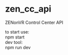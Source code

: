 # zen_cc_api
ZENonVR Control Center API

to start use:<br>
  npm start<br>
dev tool:<br>
  npm run dev
